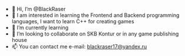 - 👋 Hi, I’m @BlackRaser
- 👀 I am interested in learning the Frontend and Backend programming languages, I want to learn C++ for creating games
- 🌱 I’m currently learning 
- 💞️ I’m looking to collaborate on SKB Kontur or in any game publishing house
- 📫 You can contact me e-mail: blackraser17@yandex.ru

<!---
BlackRaser/BlackRaser is a ✨ special ✨ repository because its `README.md` (this file) appears on your GitHub profile.
You can click the Preview link to take a look at your changes.
--->
